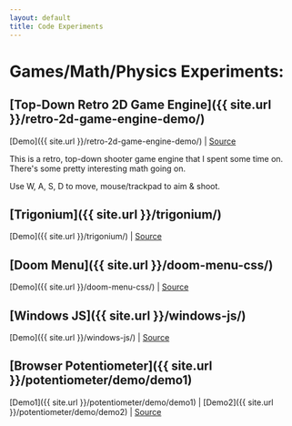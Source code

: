```yaml
---
layout: default
title: Code Experiments
---
```


<h1 class="owner-name">Games/Math/Physics Experiments:</h1>

## [Top-Down Retro 2D Game Engine]({{ site.url }}/retro-2d-game-engine-demo/)

[Demo]({{ site.url }}/retro-2d-game-engine-demo/) &vert; [Source](https://github.com/DusanDimitric/retro-2d-game-engine)

This is a retro, top-down shooter game engine that I spent some time on.
There's some pretty interesting math going on.

Use W, A, S, D to move, mouse/trackpad to aim & shoot.

## [Trigonium]({{ site.url }}/trigonium/)
[Demo]({{ site.url }}/trigonium/) | [Source](https://github.com/DusanDimitric/trigonium)

## [Doom Menu]({{ site.url }}/doom-menu-css/)
[Demo]({{ site.url }}/doom-menu-css/) | [Source](https://github.com/DusanDimitric/doom-menu-css)

## [Windows JS]({{ site.url }}/windows-js/)
[Demo]({{ site.url }}/windows-js/) | [Source](https://github.com/DusanDimitric/windows-js)

## [Browser Potentiometer]({{ site.url }}/potentiometer/demo/demo1)
[Demo1]({{ site.url }}/potentiometer/demo/demo1) | [Demo2]({{ site.url }}/potentiometer/demo/demo2) | [Source](https://github.com/DusanDimitric/potentiometer)
